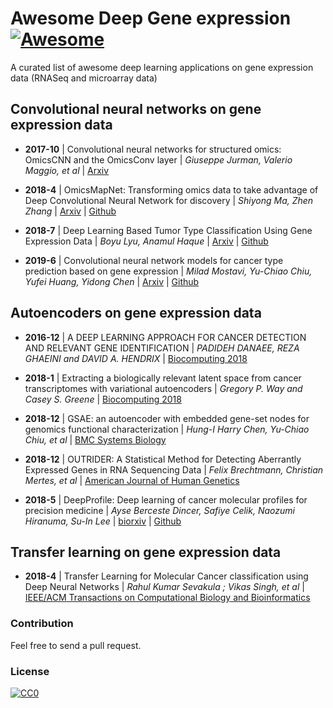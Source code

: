# Awesome Deep Gene expression [![Awesome](https://cdn.rawgit.com/sindresorhus/awesome/d7305f38d29fed78fa85652e3a63e154dd8e8829/media/badge.svg)](https://github.com/ahmedelmahy/awesome-deep-gene-expression)

A curated list of awesome deep learning applications on gene expression data (RNASeq and microarray data)


## Convolutional neural networks on gene expression data


- **2017-10** | Convolutional neural networks for structured omics: OmicsCNN and the OmicsConv layer | *Giuseppe Jurman, Valerio Maggio, et al*  | [Arxiv](https://arxiv.org/abs/1710.05918)

- **2018-4** | OmicsMapNet: Transforming omics data to take advantage of Deep Convolutional Neural Network for discovery | *Shiyong Ma, Zhen Zhang*  | [Arxiv](https://arxiv.org/abs/1804.05283) | [Github](https://github.com/felixshiyong/OmicsMapNet)

- **2018-7** | Deep Learning Based Tumor Type Classification Using Gene Expression Data | *Boyu Lyu, Anamul Haque*  | [Arxiv](https://www.biorxiv.org/content/10.1101/364323v1) | [Github](https://github.com/HHHit/DL-based-Tumor-Classification)

- **2019-6** | Convolutional neural network models for cancer type prediction based on gene expression | *Milad Mostavi, Yu-Chiao Chiu, Yufei Huang, Yidong Chen*  | [Arxiv](https://arxiv.org/abs/1906.07794) | [Github](https://github.com/chenlabgccri/CancerTypePrediction)

## Autoencoders on gene expression data

- **2016-12** | A DEEP LEARNING APPROACH FOR CANCER DETECTION AND RELEVANT GENE IDENTIFICATION | *PADIDEH DANAEE, REZA GHAEINI and DAVID A. HENDRIX*  | [Biocomputing 2018](https://doi.org/10.1142/9789813207813_0022)

- **2018-1** | Extracting a biologically relevant latent space from cancer transcriptomes with variational autoencoders | *Gregory P. Way and Casey S. Greene*  | [Biocomputing 2018](https://doi.org/10.1142/9789813235533_0008)

- **2018-12** | GSAE: an autoencoder with embedded gene-set nodes for genomics functional characterization | *Hung-I Harry Chen, Yu-Chiao Chiu, et al*  | [BMC Systems Biology](https://doi.org/10.1186/s12918-018-0642-2)

- **2018-12** | OUTRIDER: A Statistical Method for Detecting Aberrantly Expressed Genes in RNA Sequencing Data | *Felix Brechtmann, Christian Mertes, et al*  | [American Journal of Human Genetics](https://doi.org/10.1016/j.ajhg.2018.10.025)

- **2018-5** | DeepProfile: Deep learning of cancer molecular profiles for precision medicine | *Ayse Berceste Dincer, Safiye Celik, Naozumi Hiranuma, Su-In Lee*  | [biorxiv]( https://doi.org/10.1101/278739) | [Github](https://github.com/suinleelab/DeepProfile) 


## Transfer learning on gene expression data


- **2018-4** | Transfer Learning for Molecular Cancer classification using Deep Neural Networks | *Rahul Kumar Sevakula ; Vikas Singh, et al*  | [IEEE/ACM Transactions on Computational Biology and Bioinformatics](https://doi.org/10.1109/TCBB.2018.2822803)



### Contribution

Feel free to send a pull request.

### License

[![CC0](http://i.creativecommons.org/p/zero/1.0/88x31.png)](http://creativecommons.org/publicdomain/zero/1.0/)
